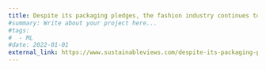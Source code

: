 ```yaml
---
title: Despite its packaging pledges, the fashion industry continues to clothe us in plastic
#summary: Write about your project here...
#tags:
#  - ML
#date: 2022-01-01
external_link: https://www.sustainableviews.com/despite-its-packaging-pledges-the-fashion-industry-continues-to-clothe-us-in-plastic-94e135a1/
---
```

